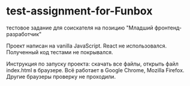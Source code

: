 # test-assignment-for-Funbox
тестовое задание для соискателя на позицию "Младший фронтенд-разработчик"

Проект написан на vanilla JavaScript.
React не использовался.
Полученный код тестами не покрывался.

Инструкция по запуску проекта:
скачать все файлы, открыть файл index.html в браузере.
Всё работает в Google Chrome, Mozilla Firefox.
Другие браузеры проверку не проходили.
